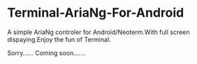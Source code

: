 # Terminal-AriaNg-For-Android
A simple AriaNg controler for Android/Neoterm.With full screen dispaying.Enjoy the fun of Terminal.

Sorry......
Coming soon.......
